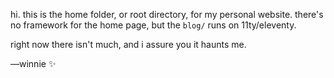 hi. this is the home folder, or root directory, for my personal website. there's no framework for the home page, but the `blog/` runs on 11ty/eleventy.

right now there isn't much, and i assure you it haunts me. 

&mdash;winnie ✨